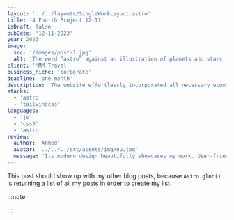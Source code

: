 ```yaml
---
layout: '../../layouts/SingleWorkLayout.astro'
title: '4 Fourth Project 12-11'
isDraft: false
pubDate: '12-11-2023'
year: 2023
image:
  src: '/images/post-1.jpg'
  alt: 'The word “astro” against an illustration of planets and stars.'
client: 'MMM Travel'
business_niche: 'corporate'
deadline: 'one month'
description: 'The website effortlessly incorporated all necessary ecommerce features, ultimately delivering a stunning user experience. From seamless navigation to secure.'
stacks:
  - 'astro'
  - 'tailwindcss'
languages:
  - 'js'
  - 'css3'
  - 'astro'
review:
  author: 'Ahmed'
  avatar: '../../../src/assets/img/eu.jpg'
  message: 'Its modern design beautifully showcases my work. User-friendly customization and responsiveness ensure seamless experiences on any device. It saves time and streamlines my workflow.'
---
```


This post should show up with my other blog posts, because `Astro.glob()` is returning a list of all my posts in order to create my list.

<!-- FM:Snippet:Start data:{"id":"Aside","fields":[{"name":"type","value":"note"},{"name":"label","value":""},{"name":"content","value":""}]} -->

:::note

:::

<!-- FM:Snippet:End -->
